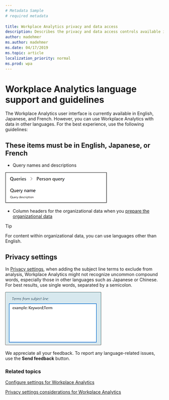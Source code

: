 ```yaml
---
# Metadata Sample
# required metadata

title: Workplace Analytics privacy and data access
description: Describes the privacy and data access controls available in Workplace Analytics 
author: madehmer
ms.author: madehmer
ms.date: 04/17/2019
ms.topic: article
localization_priority: normal 
ms.prod: wpa
---
```

# Workplace Analytics language support and guidelines

The Workplace Analytics user interface is currently available in English, Japanese, and French. However, you can use Workplace Analytics with data in other languages. For the best experience, use the following guidelines:

## These items must be in English, Japanese, or French

* Query names and descriptions

![Query names and descriptions](../Images/WpA/Overview/query-name-description.png)

* Column headers for the organizational data when you [prepare the organizational data](../Setup/Prepare-organizational-data.md)

> [!TIP]
> For content within organizational data, you can use languages other than English.

## Privacy settings

In [Privacy settings](../use/settings.md#privacy-settings), when adding the subject line terms to exclude from analysis, Workplace Analytics might not recognize uncommon compound words, especially those in other languages such as Japanese or Chinese. For best results, use single words, separated by a semicolon.

![Exclude terms from subject line](../Images/WpA/Overview/exclude-terms-from-subject-line.png)
 
We appreciate all your feedback. To report any language-related issues, use the **Send feedback** button.

### Related topics

[Configure settings for Workplace Analytics](../use/settings.md)

[Privacy settings considerations for Workplace Analytics](../Privacy/privacy-considerations.md)
